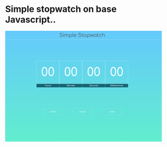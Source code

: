 # Simple stopwatch on base Javascript..
![Stopwatch](https://github.com/Ridgal/STOPWATCH-JS/blob/master/src/images/stopwatch.png)
